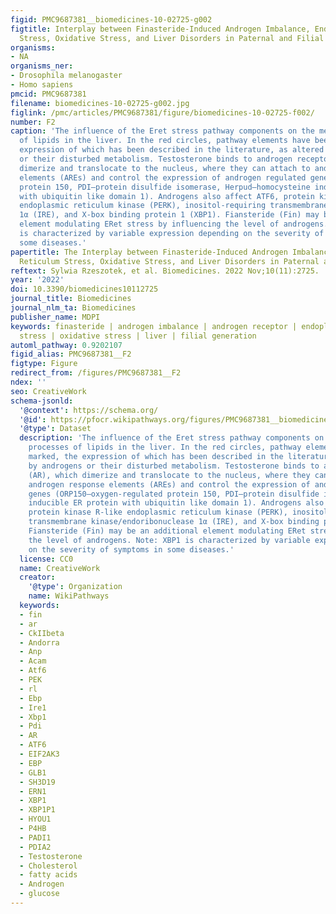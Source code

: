```yaml
---
figid: PMC9687381__biomedicines-10-02725-g002
figtitle: Interplay between Finasteride-Induced Androgen Imbalance, Endoplasmic Reticulum
  Stress, Oxidative Stress, and Liver Disorders in Paternal and Filial Generation
organisms:
- NA
organisms_ner:
- Drosophila melanogaster
- Homo sapiens
pmcid: PMC9687381
filename: biomedicines-10-02725-g002.jpg
figlink: /pmc/articles/PMC9687381/figure/biomedicines-10-02725-f002/
number: F2
caption: 'The influence of the Eret stress pathway components on the metabolic processes
  of lipids in the liver. In the red circles, pathway elements have been marked, the
  expression of which has been described in the literature, as altered by androgens
  or their disturbed metabolism. Testosterone binds to androgen receptors (AR), which
  dimerize and translocate to the nucleus, where they can attach to androgen response
  elements (AREs) and control the expression of androgen regulated genes (ORP150—oxygen-regulated
  protein 150, PDI—protein disulfide isomerase, Herpud—homocysteine inducible ER protein
  with ubiquitin like domain 1). Androgens also affect ATF6, protein kinase R-like
  endoplasmic reticulum kinase (PERK), inositol-requiring transmembrane kinase/endoribonuclease
  1α (IRE), and X-box binding protein 1 (XBP1). Fiansteride (Fin) may be an additional
  element modulating ERet stress by influencing the level of androgens. Note: XBP1
  is characterized by variable expression depending on the severity of symptoms in
  some diseases.'
papertitle: The Interplay between Finasteride-Induced Androgen Imbalance, Endoplasmic
  Reticulum Stress, Oxidative Stress, and Liver Disorders in Paternal and Filial Generation.
reftext: Sylwia Rzeszotek, et al. Biomedicines. 2022 Nov;10(11):2725.
year: '2022'
doi: 10.3390/biomedicines10112725
journal_title: Biomedicines
journal_nlm_ta: Biomedicines
publisher_name: MDPI
keywords: finasteride | androgen imbalance | androgen receptor | endoplasmic reticulum
  stress | oxidative stress | liver | filial generation
automl_pathway: 0.9202107
figid_alias: PMC9687381__F2
figtype: Figure
redirect_from: /figures/PMC9687381__F2
ndex: ''
seo: CreativeWork
schema-jsonld:
  '@context': https://schema.org/
  '@id': https://pfocr.wikipathways.org/figures/PMC9687381__biomedicines-10-02725-g002.html
  '@type': Dataset
  description: 'The influence of the Eret stress pathway components on the metabolic
    processes of lipids in the liver. In the red circles, pathway elements have been
    marked, the expression of which has been described in the literature, as altered
    by androgens or their disturbed metabolism. Testosterone binds to androgen receptors
    (AR), which dimerize and translocate to the nucleus, where they can attach to
    androgen response elements (AREs) and control the expression of androgen regulated
    genes (ORP150—oxygen-regulated protein 150, PDI—protein disulfide isomerase, Herpud—homocysteine
    inducible ER protein with ubiquitin like domain 1). Androgens also affect ATF6,
    protein kinase R-like endoplasmic reticulum kinase (PERK), inositol-requiring
    transmembrane kinase/endoribonuclease 1α (IRE), and X-box binding protein 1 (XBP1).
    Fiansteride (Fin) may be an additional element modulating ERet stress by influencing
    the level of androgens. Note: XBP1 is characterized by variable expression depending
    on the severity of symptoms in some diseases.'
  license: CC0
  name: CreativeWork
  creator:
    '@type': Organization
    name: WikiPathways
  keywords:
  - fin
  - ar
  - CkIIbeta
  - Andorra
  - Anp
  - Acam
  - Atf6
  - PEK
  - rl
  - Ebp
  - Ire1
  - Xbp1
  - Pdi
  - AR
  - ATF6
  - EIF2AK3
  - EBP
  - GLB1
  - SH3D19
  - ERN1
  - XBP1
  - XBP1P1
  - HYOU1
  - P4HB
  - PADI1
  - PDIA2
  - Testosterone
  - Cholesterol
  - fatty acids
  - Androgen
  - glucose
---
```

